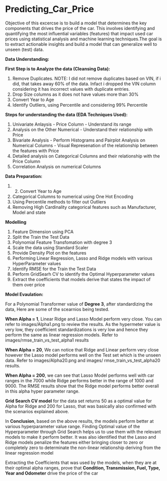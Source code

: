 # Predicting_Car_Price

Objective of this excercse is to build a model that determines the key components that drives the price of the car. This involves identifying and quantifying the most influential variables (features) that impact used car prices using statistical analysis and machine learning techniques.The goal is to extract actionable insights and build a model that can generalize well to unseen (test) data.


**Data Understanding:**

**First Step is to Analyze the data (Cleansing Data):**

1. Remove Duplicates. 
  NOTE: I did not remove duplicates based on VIN, if i did, that takes away 60% of the data. Infact i dropped the VIN column considering it has incorrect values with duplicate entries.
2. Drop Size columns as it does not have values more than 30%
3. Convert Year to Age
4. Identify Outliers, using Percentile and considering 99% Percentile

**Steps for understanding the data (EDA Techniques Used):**

1. Univariate Anlaysis - Price Column - Understand its range
2. Analysis on the Other Numerical - Understand their relationship with Price
3. Bivariate Analysis - Perform Histograms and Pairplot Analysis on Numerical Columns - Visual Represenation of the relationship between the features with Price
4. Detailed analysis on Categorical Columns and their relationship with the Price Column
5. Correlation Analysis on numerical Columns

**Data Preparation:**

1. 2. Convert Year to Age
3. Categorical Columns to numerical using One Hot Encoding
4. Using Percentile methods to filter out Outliers
5. Removing High Cardinality categorical features such as Manufacturer, Model and state

**Modelling**

1. Feature Dimension using PCA
2. Split the Train the Test Data
3. Polynomial Feature Transfomation with degree 3
4. Scale the data using Standard Scaler
5. Provide Density Plot on the features
6. Performing Linear Regression, Lasso and Ridge models with various HyperParameter values
7. Identify RMSE for the Train the Test Data
8. Perform GridSearh CV to identify the Optimal Hyperparameter values
9. Extract the coefficients that models derive that states the impact of them over price

**Model Evaulation:**

For a Polynomial Transformer value of **Degree 3**, after standardizing the data, Here are some of the scearnios being tested.

**When Alpha = 1**, Linear Ridge and Lasso Model perform very close. You can refer to images/Alpha1.png to review the results. As the hypermeter value is very low, they coefficient standardizations is very low and hence they perform the same as linear regression models. Refer to images/rmse_train_vs_test_alpha1 results

**When Alpha = 20**, We can notice that Ridge and Linear perform very close however the Lasso model performs well on the Test set which is the unseen data.  Refer to images/Alpha20.png and images/ rmse_train_vs_test_alpha20 results.

**When Alpha = 200**, we can see that Lasso Model performs well with car ranges in the 7000 while Ridge performs better in the range of 1000 and 9000.  The RMSE results show that the Ridge model performs better overall in this alpha hyper parameter range.

**Grid Search CV model** for the data set returns 50 as a optimal value for Alpha for Ridge and 200 for Lasso, that was basically also confirmed with the scenarios explained above.

In **Conclusion**, based on the above results, the models perform better at various hyperparameter value range. Finding Optimal value of the Hyperparameter through Grid Search helps us to use them with the relevant models to make it perform better.  It was also identified that the Lasso and Ridge models penalize the features either bringing closer to zero or completely zero to determinate the non-linear relationship deriving from the linear regression model

Extracting the Coefficients that was used by the models, when they are at their optimal alpha ranges, prove that **Condition, Transmission, Fuel, Type, Year and Odometer** drive the price of the car

